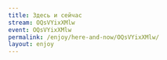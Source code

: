```yaml
---
title: Здесь и сейчас
stream: OQsVYixXMlw
event: OQsVYixXMlw
permalink: /enjoy/here-and-now/OQsVYixXMlw/
layout: enjoy
---
```

